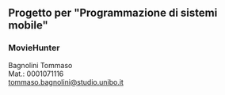 ## Progetto per "Programmazione di sistemi mobile"
### MovieHunter 

Bagnolini Tommaso<br>
Mat.: 0001071116<br>
tommaso.bagnolini@studio.unibo.it
